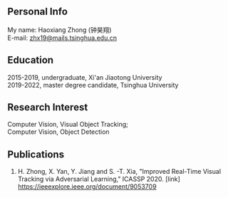 ## Personal Info

My name: Haoxiang Zhong (钟昊翔)  
E-mail: zhx19@mails.tsinghua.edu.cn


## Education

2015-2019, undergraduate, Xi'an Jiaotong University  
2019-2022, master degree candidate, Tsinghua University


## Research Interest
Computer Vision, Visual Object Tracking;  
Computer Vision, Object Detection


## Publications
1. H. Zhong, X. Yan, Y. Jiang and S. -T. Xia, "Improved Real-Time Visual Tracking via Adversarial Learning," ICASSP 2020. [link] <https://ieeexplore.ieee.org/document/9053709>

